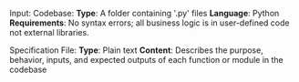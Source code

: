 Input:
Codebase:
  **Type**: A folder containing '.py' files
  **Language**: Python
  **Requirements**: No syntax errors; all business logic is in user-defined code not external libraries.

Specification File:
  **Type**: Plain text
  **Content**: Describes the purpose, behavior, inputs, and expected outputs of each function or module in the codebase

